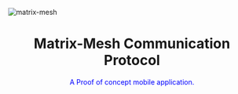 ![matrix-mesh](https://user-images.githubusercontent.com/36388349/157607558-e735a8e9-3366-497b-80c0-815f20bba193.png)
<!--![](https://i.imgur.com/wi7RlVt.png)-->

<!--<p align="center">
  <a href="https://matrix.to/#/#fluffychat:matrix.org" target="new">Join the community</a> - <a href="https://metalhead.club/@krille" target="new">Follow me on Mastodon</a> - <a href="https://hosted.weblate.org/projects/fluffychat/" target="new">Translate FluffyChat</a> - <a href="https://gitlab.com/ChristianPauly/fluffychat-website" target="new">Translate the website</a> - <a href="https://fluffychat.im" target="new">Website</a> - <a href="https://gitlab.com/famedly/famedlysdk" target="new">Famedly Matrix SDK</a> - <a href="https://famedly.com/kontakt">Server hosting and professional support</a>
 </p>


FluffyChat is an open source, nonprofit and cute matrix messenger app. The app is easy to use but secure and decentralized.-->
<div>
  <h1 align="center">Matrix-Mesh Communication Protocol</h1>
  <span style = "color:blue">
  <p align="center">A Proof of concept mobile application.</p></span>
 
<div>
